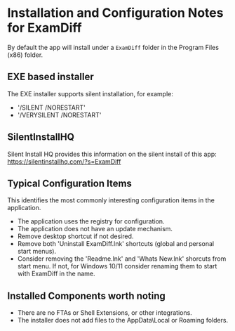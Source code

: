# Installation and Configuration Notes for ExamDiff

By default the app will install under a `ExamDiff` folder in the Program Files (x86) folder.




## EXE based installer

The EXE installer supports silent installation, for example:
* '/SILENT /NORESTART'
* '/VERYSILENT /NORESTART'


## SilentInstallHQ

Silent Install HQ provides this information on the silent install of this app: https://silentinstallhq.com/?s=ExamDiff

## Typical Configuration Items 

This identifies the most commonly interesting configuration items in the application.

* The application uses the registry for configuration.
* The application does not have an update mechanism. 
* Remove desktop shortcut if not desired.
* Remove both 'Uninstall ExamDiff.lnk' shortcuts (global and personal start menus).
* Consider removing the 'Readme.lnk' and 'Whats New.lnk' shorcuts from start menu.  If not, for Windows 10/11 consider renaming them to start with ExamDiff in the name.

## Installed Components worth noting
 
* There are no FTAs or Shell Extensions, or other integrations.
* The installer does not add files to the AppData\Local or Roaming folders.

